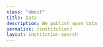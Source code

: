 ```yaml
---
klass: "about"
title: Data
description: We publish open data
permalink: /institution/
layout: institution-search
---
```

